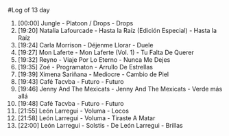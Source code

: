 #Log of 13 day

1. [00:00] Jungle - Platoon / Drops - Drops
1. [19:20] Natalia Lafourcade - Hasta la Raíz (Edición Especial) - Hasta la Raíz
1. [19:24] Carla Morrison - Déjenme Llorar - Duele
1. [19:27] Mon Laferte - Mon Laferte (Vol. 1) - Tu Falta De Querer
1. [19:32] Reyno - Viaje Por Lo Eterno - Nunca Me Dejes
1. [19:35] Zoé - Programaton - Arrullo De Estrellas
1. [19:39] Ximena Sariñana - Mediocre - Cambio de Piel
1. [19:43] Café Tacvba - Futuro - Futuro
1. [19:46] Jenny And The Mexicats - Jenny And The Mexicats - Verde más allá
1. [19:48] Café Tacvba - Futuro - Futuro
1. [21:55] León Larregui - Voluma - Locos
1. [21:58] León Larregui - Voluma - Tiraste A Matar
1. [22:00] León Larregui - Solstis - De León Larregui - Brillas
